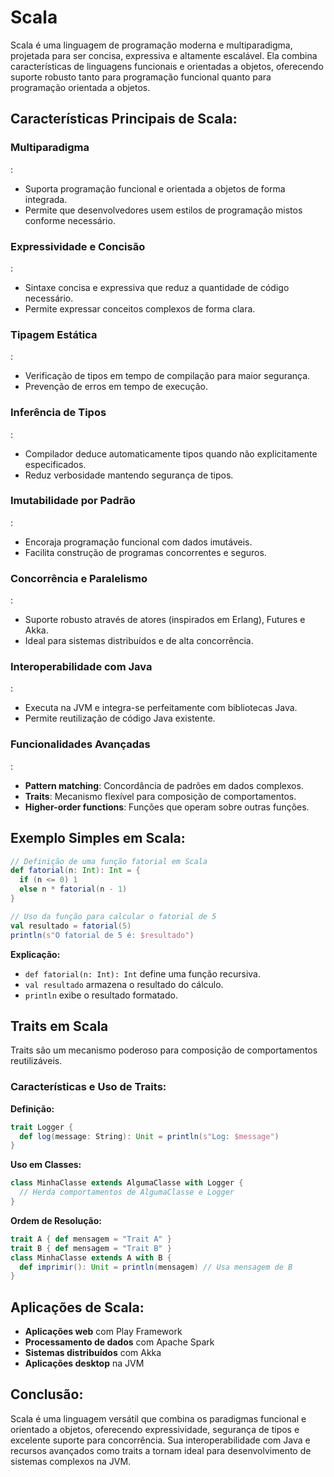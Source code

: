 # Scala

Scala é uma linguagem de programação moderna e multiparadigma, projetada para ser concisa, expressiva e altamente escalável. Ela combina características de linguagens funcionais e orientadas a objetos, oferecendo suporte robusto tanto para programação funcional quanto para programação orientada a objetos.

## Características Principais de Scala:

### Multiparadigma

:

- Suporta programação funcional e orientada a objetos de forma integrada.
- Permite que desenvolvedores usem estilos de programação mistos conforme necessário.

### Expressividade e Concisão

:

- Sintaxe concisa e expressiva que reduz a quantidade de código necessário.
- Permite expressar conceitos complexos de forma clara.

### Tipagem Estática

:

- Verificação de tipos em tempo de compilação para maior segurança.
- Prevenção de erros em tempo de execução.

### Inferência de Tipos

:

- Compilador deduce automaticamente tipos quando não explicitamente especificados.
- Reduz verbosidade mantendo segurança de tipos.

### Imutabilidade por Padrão

:

- Encoraja programação funcional com dados imutáveis.
- Facilita construção de programas concorrentes e seguros.

### Concorrência e Paralelismo

:

- Suporte robusto através de atores (inspirados em Erlang), Futures e Akka.
- Ideal para sistemas distribuídos e de alta concorrência.

### Interoperabilidade com Java

:

- Executa na JVM e integra-se perfeitamente com bibliotecas Java.
- Permite reutilização de código Java existente.

### Funcionalidades Avançadas

:

- **Pattern matching**: Concordância de padrões em dados complexos.
- **Traits**: Mecanismo flexível para composição de comportamentos.
- **Higher-order functions**: Funções que operam sobre outras funções.

## Exemplo Simples em Scala:

```scala
// Definição de uma função fatorial em Scala
def fatorial(n: Int): Int = {
  if (n <= 0) 1
  else n * fatorial(n - 1)
}

// Uso da função para calcular o fatorial de 5
val resultado = fatorial(5)
println(s"O fatorial de 5 é: $resultado")
```

**Explicação:**

- `def fatorial(n: Int): Int` define uma função recursiva.
- `val resultado` armazena o resultado do cálculo.
- `println` exibe o resultado formatado.

## Traits em Scala

Traits são um mecanismo poderoso para composição de comportamentos reutilizáveis.

### Características e Uso de Traits:

**Definição:**

```scala
trait Logger {
  def log(message: String): Unit = println(s"Log: $message")
}
```

**Uso em Classes:**

```scala
class MinhaClasse extends AlgumaClasse with Logger {
  // Herda comportamentos de AlgumaClasse e Logger
}
```

**Ordem de Resolução:**

```scala
trait A { def mensagem = "Trait A" }
trait B { def mensagem = "Trait B" }
class MinhaClasse extends A with B {
  def imprimir(): Unit = println(mensagem) // Usa mensagem de B
}
```

## Aplicações de Scala:

- **Aplicações web** com Play Framework
- **Processamento de dados** com Apache Spark
- **Sistemas distribuídos** com Akka
- **Aplicações desktop** na JVM

## Conclusão:

Scala é uma linguagem versátil que combina os paradigmas funcional e orientado a objetos, oferecendo expressividade, segurança de tipos e excelente suporte para concorrência. Sua interoperabilidade com Java e recursos avançados como traits a tornam ideal para desenvolvimento de sistemas complexos na JVM.
